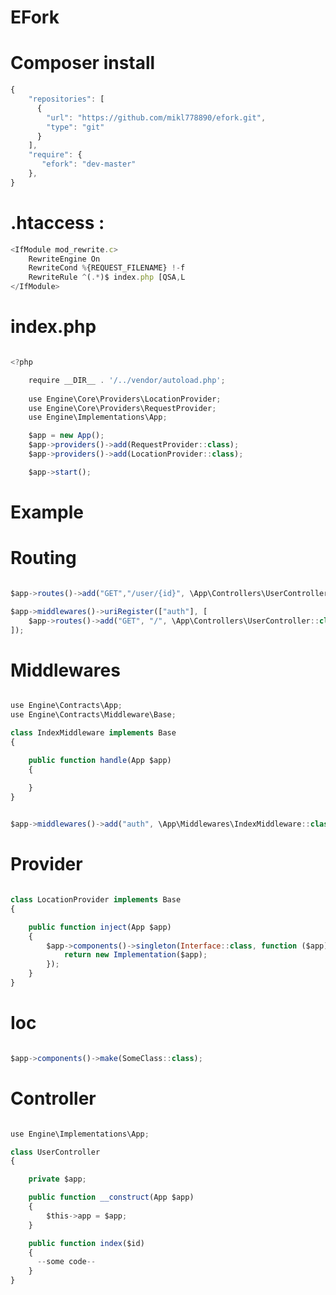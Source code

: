 
# EFork
# Composer install

```javascript
{
    "repositories": [
	  {
	    "url": "https://github.com/mikl778890/efork.git",
	    "type": "git"
	  }
	],
	"require": {
	   "efork": "dev-master"
	},
}

```

# .htaccess : 
```javascript                               
<IfModule mod_rewrite.c>
    RewriteEngine On
    RewriteCond %{REQUEST_FILENAME} !-f
    RewriteRule ^(.*)$ index.php [QSA,L
</IfModule>
```
# index.php   
                                   
```javascript 

<?php

    require __DIR__ . '/../vendor/autoload.php';
    
    use Engine\Core\Providers\LocationProvider;
    use Engine\Core\Providers\RequestProvider;
    use Engine\Implementations\App;

    $app = new App();
    $app->providers()->add(RequestProvider::class);
    $app->providers()->add(LocationProvider::class);

    $app->start();

```

# Example

# Routing

```javascript 

$app->routes()->add("GET","/user/{id}", \App\Controllers\UserController::class, "index");

$app->middlewares()->uriRegister(["auth"], [
    $app->routes()->add("GET", "/", \App\Controllers\UserController::class, "index")
]);

```
# Middlewares

```javascript 

use Engine\Contracts\App;
use Engine\Contracts\Middleware\Base;

class IndexMiddleware implements Base
{

    public function handle(App $app)
    {
     
    }
}


$app->middlewares()->add("auth", \App\Middlewares\IndexMiddleware::class);

```


# Provider

```javascript 

class LocationProvider implements Base
{

    public function inject(App $app)
    {
        $app->components()->singleton(Interface::class, function ($app) {
            return new Implementation($app);
        });
    }
}

```
# Ioc

```javascript 

$app->components()->make(SomeClass::class);

```

# Controller


```javascript 

use Engine\Implementations\App;

class UserController
{

    private $app;

    public function __construct(App $app)
    {
        $this->app = $app;
    }

    public function index($id)
    {
      --some code--
    }
}

```
   

